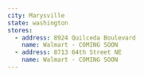 ```yaml
---
city: Marysville
state: washington
stores:
  - address: 8924 Quilceda Boulevard
    name: Walmart - COMING SOON
  - address: 8713 64th Street NE
    name: Walmart - COMING SOON
---
```

